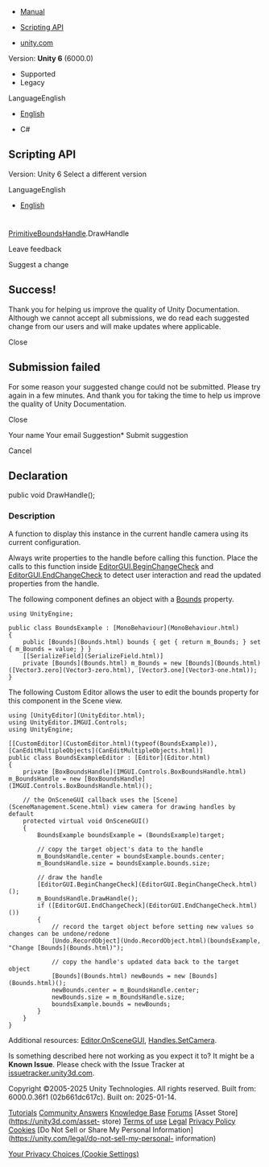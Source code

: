 [ ]()

  * [Manual](../Manual/index.html)
  * [Scripting API](../ScriptReference/index.html)

  * [unity.com](https://unity.com/)

Version: **Unity 6** (6000.0)

  * Supported
  * Legacy

LanguageEnglish

  * [English]()

  * C#

[ ](https://docs.unity3d.com)

## Scripting API

Version: Unity 6 Select a different version

LanguageEnglish

  * [English]()

#
[PrimitiveBoundsHandle](IMGUI.Controls.PrimitiveBoundsHandle.html).DrawHandle

Leave feedback

Suggest a change

## Success!

Thank you for helping us improve the quality of Unity Documentation. Although
we cannot accept all submissions, we do read each suggested change from our
users and will make updates where applicable.

Close

## Submission failed

For some reason your suggested change could not be submitted. Please <a>try
again</a> in a few minutes. And thank you for taking the time to help us
improve the quality of Unity Documentation.

Close

Your name Your email Suggestion* Submit suggestion

Cancel

[ ]()

## Declaration

public void DrawHandle();

### Description

A function to display this instance in the current handle camera using its
current configuration.

Always write properties to the handle before calling this function. Place the
calls to this function inside
[EditorGUI.BeginChangeCheck](EditorGUI.BeginChangeCheck.html) and
[EditorGUI.EndChangeCheck](EditorGUI.EndChangeCheck.html) to detect user
interaction and read the updated properties from the handle.  
  
The following component defines an object with a [Bounds](Bounds.html)
property.

    
    
    using UnityEngine;  
      
    public class BoundsExample : [MonoBehaviour](MonoBehaviour.html)
    {
        public [Bounds](Bounds.html) bounds { get { return m_Bounds; } set { m_Bounds = value; } }
        [[SerializeField](SerializeField.html)]
        private [Bounds](Bounds.html) m_Bounds = new [Bounds](Bounds.html)([Vector3.zero](Vector3-zero.html), [Vector3.one](Vector3-one.html));
    }
    

The following Custom Editor allows the user to edit the bounds property for
this component in the Scene view.

    
    
    using [UnityEditor](UnityEditor.html);
    using UnityEditor.IMGUI.Controls;
    using UnityEngine;  
      
    [[CustomEditor](CustomEditor.html)(typeof(BoundsExample)), [CanEditMultipleObjects](CanEditMultipleObjects.html)]
    public class BoundsExampleEditor : [Editor](Editor.html)
    {
        private [BoxBoundsHandle](IMGUI.Controls.BoxBoundsHandle.html) m_BoundsHandle = new [BoxBoundsHandle](IMGUI.Controls.BoxBoundsHandle.html)();  
      
        // the OnSceneGUI callback uses the [Scene](SceneManagement.Scene.html) view camera for drawing handles by default
        protected virtual void OnSceneGUI()
        {
            BoundsExample boundsExample = (BoundsExample)target;  
      
            // copy the target object's data to the handle
            m_BoundsHandle.center = boundsExample.bounds.center;
            m_BoundsHandle.size = boundsExample.bounds.size;  
      
            // draw the handle
            [EditorGUI.BeginChangeCheck](EditorGUI.BeginChangeCheck.html)();
            m_BoundsHandle.DrawHandle();
            if ([EditorGUI.EndChangeCheck](EditorGUI.EndChangeCheck.html)())
            {
                // record the target object before setting new values so changes can be undone/redone
                [Undo.RecordObject](Undo.RecordObject.html)(boundsExample, "Change [Bounds](Bounds.html)");  
      
                // copy the handle's updated data back to the target object
                [Bounds](Bounds.html) newBounds = new [Bounds](Bounds.html)();
                newBounds.center = m_BoundsHandle.center;
                newBounds.size = m_BoundsHandle.size;
                boundsExample.bounds = newBounds;
            }
        }
    }
    

Additional resources: [Editor.OnSceneGUI](Editor.OnSceneGUI.html),
[Handles.SetCamera](Handles.SetCamera.html).

Is something described here not working as you expect it to? It might be a
**Known Issue**. Please check with the Issue Tracker at
[issuetracker.unity3d.com](https://issuetracker.unity3d.com).

Copyright ©2005-2025 Unity Technologies. All rights reserved. Built from:
6000.0.36f1 (02b661dc617c). Built on: 2025-01-14.

[Tutorials](https://unity3d.com/learn) [Community
Answers](https://answers.unity3d.com) [Knowledge
Base](https://support.unity3d.com/hc/en-us)
[Forums](https://forum.unity3d.com) [Asset Store](https://unity3d.com/asset-
store) [Terms of use](https://docs.unity3d.com/Manual/TermsOfUse.html)
[Legal](https://unity.com/legal) [Privacy
Policy](https://unity.com/legal/privacy-policy)
[Cookies](https://unity.com/legal/cookie-policy) [Do Not Sell or Share My
Personal Information](https://unity.com/legal/do-not-sell-my-personal-
information)

[Your Privacy Choices (Cookie Settings)](javascript:void\(0\);)

